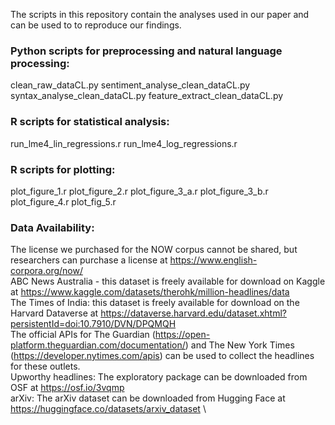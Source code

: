 The scripts in this repository contain the analyses used in our paper and can be used to to reproduce our findings.


### Python scripts for preprocessing and natural language processing:  
clean_raw_dataCL.py
sentiment_analyse_clean_dataCL.py
syntax_analyse_clean_dataCL.py
feature_extract_clean_dataCL.py


### R scripts for statistical analysis: 
run_lme4_lin_regressions.r
run_lme4_log_regressions.r


### R scripts for plotting: 
plot_figure_1.r
plot_figure_2.r
plot_figure_3_a.r
plot_figure_3_b.r
plot_figure_4.r
plot_fig_5.r


### Data Availability:

The license we purchased for the NOW corpus cannot be shared, but researchers can purchase a license at https://www.english-corpora.org/now/ \
ABC News Australia - this dataset is freely available for download on Kaggle at https://www.kaggle.com/datasets/therohk/million-headlines/data \
The Times of India: this dataset is freely available for download on the Harvard Dataverse at https://dataverse.harvard.edu/dataset.xhtml?persistentId=doi:10.7910/DVN/DPQMQH \
The official APIs for The Guardian (https://open-platform.theguardian.com/documentation/) and The New York Times (https://developer.nytimes.com/apis) can be used to collect the headlines for these outlets. \
Upworthy headlines: The exploratory package can be downloaded from OSF at https://osf.io/3vqmp  \
arXiv: The arXiv dataset can be downloaded from Hugging Face at https://huggingface.co/datasets/arxiv_dataset \
